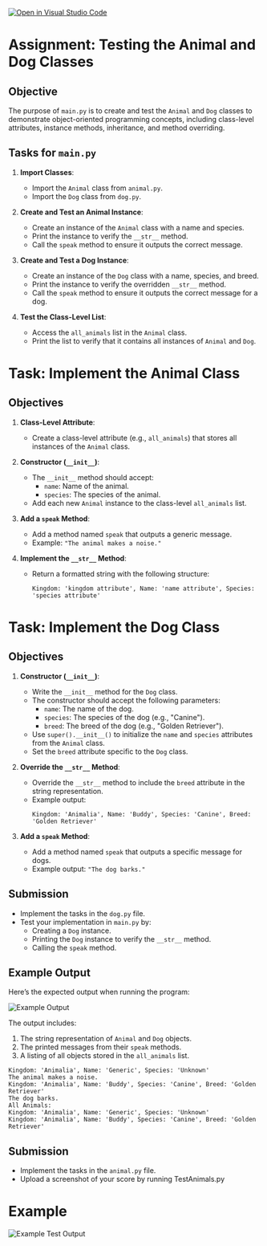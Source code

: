 [![Open in Visual Studio Code](https://classroom.github.com/assets/open-in-vscode-2e0aaae1b6195c2367325f4f02e2d04e9abb55f0b24a779b69b11b9e10269abc.svg)](https://classroom.github.com/online_ide?assignment_repo_id=17487396&assignment_repo_type=AssignmentRepo)
# Assignment: Testing the Animal and Dog Classes

## Objective
The purpose of `main.py` is to create and test the `Animal` and `Dog` classes to demonstrate object-oriented programming concepts, including class-level attributes, instance methods, inheritance, and method overriding.

## Tasks for `main.py`

1. **Import Classes**:
   - Import the `Animal` class from `animal.py`.
   - Import the `Dog` class from `dog.py`.

2. **Create and Test an Animal Instance**:
   - Create an instance of the `Animal` class with a name and species.
   - Print the instance to verify the `__str__` method.
   - Call the `speak` method to ensure it outputs the correct message.

3. **Create and Test a Dog Instance**:
   - Create an instance of the `Dog` class with a name, species, and breed.
   - Print the instance to verify the overridden `__str__` method.
   - Call the `speak` method to ensure it outputs the correct message for a dog.

4. **Test the Class-Level List**:
   - Access the `all_animals` list in the `Animal` class.
   - Print the list to verify that it contains all instances of `Animal` and `Dog`.


# Task: Implement the Animal Class

## Objectives
1. **Class-Level Attribute**:
   - Create a class-level attribute (e.g., `all_animals`) that stores all instances of the `Animal` class.

2. **Constructor (`__init__`)**:
   - The `__init__` method should accept:
     - `name`: Name of the animal.
     - `species`: The species of the animal.
   - Add each new `Animal` instance to the class-level `all_animals` list.

3. **Add a `speak` Method**:
   - Add a method named `speak` that outputs a generic message.
   - Example: `"The animal makes a noise."`

4. **Implement the `__str__` Method**:
   - Return a formatted string with the following structure:
     ```
     Kingdom: 'kingdom attribute', Name: 'name attribute', Species: 'species attribute'
     ```
# Task: Implement the Dog Class

## Objectives
1. **Constructor (`__init__`)**:
   - Write the `__init__` method for the `Dog` class.
   - The constructor should accept the following parameters:
     - `name`: The name of the dog.
     - `species`: The species of the dog (e.g., "Canine").
     - `breed`: The breed of the dog (e.g., "Golden Retriever").
   - Use `super().__init__()` to initialize the `name` and `species` attributes from the `Animal` class.
   - Set the `breed` attribute specific to the `Dog` class.

2. **Override the `__str__` Method**:
   - Override the `__str__` method to include the `breed` attribute in the string representation.
   - Example output:
     ```
     Kingdom: 'Animalia', Name: 'Buddy', Species: 'Canine', Breed: 'Golden Retriever'
     ```

3. **Add a `speak` Method**:
   - Add a method named `speak` that outputs a specific message for dogs.
   - Example output: `"The dog barks."`

## Submission
- Implement the tasks in the `dog.py` file.
- Test your implementation in `main.py` by:
  - Creating a `Dog` instance.
  - Printing the `Dog` instance to verify the `__str__` method.
  - Calling the `speak` method.


## Example Output

Here’s the expected output when running the program:

![Example Output](/images/output.png)

The output includes:
1. The string representation of `Animal` and `Dog` objects.
2. The printed messages from their `speak` methods.
3. A listing of all objects stored in the `all_animals` list.



```plaintext
Kingdom: 'Animalia', Name: 'Generic', Species: 'Unknown'
The animal makes a noise.
Kingdom: 'Animalia', Name: 'Buddy', Species: 'Canine', Breed: 'Golden Retriever'
The dog barks.
All Animals:
Kingdom: 'Animalia', Name: 'Generic', Species: 'Unknown'
Kingdom: 'Animalia', Name: 'Buddy', Species: 'Canine', Breed: 'Golden Retriever'
```



## Submission
- Implement the tasks in the `animal.py` file.
- Upload a screenshot of your score by running TestAnimals.py

# Example
![Example Test Output](/images/test_run.png)

